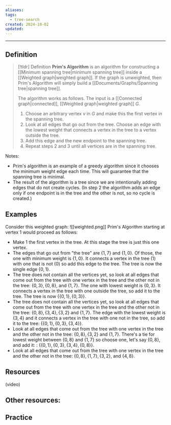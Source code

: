 ```yaml
---
aliases: 
tags:
  - tree-search
created: 2024-10-02
updated:
---
```

---
## Definition 

> [!tldr] Definition
> **Prim's Algorithm** is an algorithm for constructing a [[Minimum spanning tree|minimum spanning tree]] inside a [[Weighted graph|weighted graph]]. If the graph is unweighted, then Prim's Algorithm will simply build a [[Documents/Graphs/Spanning tree|spanning tree]]. 
> 
> The algorithm works as follows. The input is a [[Connected graph|connected]], [[Weighted graph|weighted graph]] $G$. 
> 1. Choose an arbitrary vertex $v$ in $G$ and make this the first vertex in the spanning tree.
> 2. Look at all edges that go out from the tree. Choose an edge with the lowest weight that connects a vertex in the tree to a vertex outside the tree.
> 3. Add this edge and the new endpoint to the spanning tree. 
> 4. Repeat steps 2 and 3 until all vertices are in the spanning tree. 
>

Notes: 
- Prim's algorithm is an example of a greedy algorithm since it chooses the minimum weight edge each time. This will guarantee that the spanning tree is minimal. 
- The result of the algorithm is a tree since we are intentionally adding edges that do not create cycles. (In step 2 the algorithm adds an edge only if one endpoint is in the tree and the other is not, so no cycle is created.)

## Examples 

Consider this weighted graph: 
![[weighted.png]]
Prim's Algorithm starting at vertex 1 would proceed as follows: 
- Make 1 the first vertex in the tree. At this stage the tree is just this one vertex. 
- The edges that go out from "the tree" are $\{1,7\}$ and $\{1,0\}$. Of those, the one with minimum weight is $\{1,0\}$. It connects a vertex in the tree (1) with one that is not (0) so add this edge to the tree. The tree is now the single edge $\{0,1\}$. 
- The tree does not contain all the vertices yet, so look at all edges that come out from the tree with one vertex in the tree and the other not in the tree: $\{0,3\}, \{0,8\},$ and $\{1,7\}$. The one with lowest weight is $\{0,3\}$. It connects a vertex in the tree with one outside the tree, so add it to the tree. The tree is now $\{\{0,1\}, \{0,3\}\}$. 
- The tree does not contain all the vertices yet, so look at all edges that come out from the tree with one vertex in the tree and the other not in the tree: $\{0,8\},\{3,4\}, \{3,2\}$ and $\{1,7\}$. The edge with the lowest weight is $\{3,4\}$ and it connects a vertex in the tree with one not in the tree, so add it to the tree: $\{\{0,1\}, \{0,3\}, \{3,4\}\}$. 
- Look at all edges that come out from the tree with one vertex in the tree and the other not in the tree: $\{0,8\},\{3,2\}$ and $\{1,7\}$. There's a tie for lowest weight between $\{0,8\}$ and $\{1,7\}$ so choose one, let's say $\{0,8\}$, and add it: : $\{\{0,1\}, \{0,3\}, \{3,4\}, \{0,8\}\}$. 
- Look at all edges that come out from the tree with one vertex in the tree and the other not in the tree: $\{0,8\},\{1,7\}, \{3,2\}$, and $\{4,8\}$. 


## Resources 

(video)

Other resources: 
- 

## Practice 
